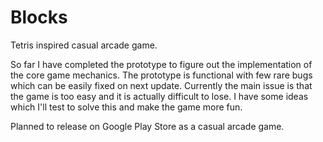 # Blocks

Tetris inspired casual arcade game. 

So far I have completed the prototype  to figure out the implementation of the core game mechanics. The prototype is functional with few rare bugs which can be easily fixed on next update. 
Currently the main issue is that the game is too easy and it is actually difficult to lose. I have some ideas which I'll test to solve this and make the game more fun. 

Planned to release on Google Play Store as a casual arcade game.
